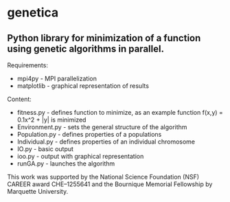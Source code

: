 genetica 
====
Python library for minimization of a function using genetic algorithms in parallel.
---

Requirements:
* mpi4py - MPI parallelization
* matplotlib - graphical representation of results

Content:
* fitness.py - defines function to minimize, as an example function f(x,y) = 0.1x^2 + |y| is minimized
* Environment.py - sets the general structure of the algorithm
* Population.py - defines properties of a populations
* Individual.py - defines properties of an individual chromosome
* IO.py - basic output
* ioo.py - output with graphical representation
* runGA.py - launches the algorithm

This work was supported by the National Science Foundation (NSF) CAREER award CHE–1255641 and the Bournique Memorial Fellowship by Marquette University.

